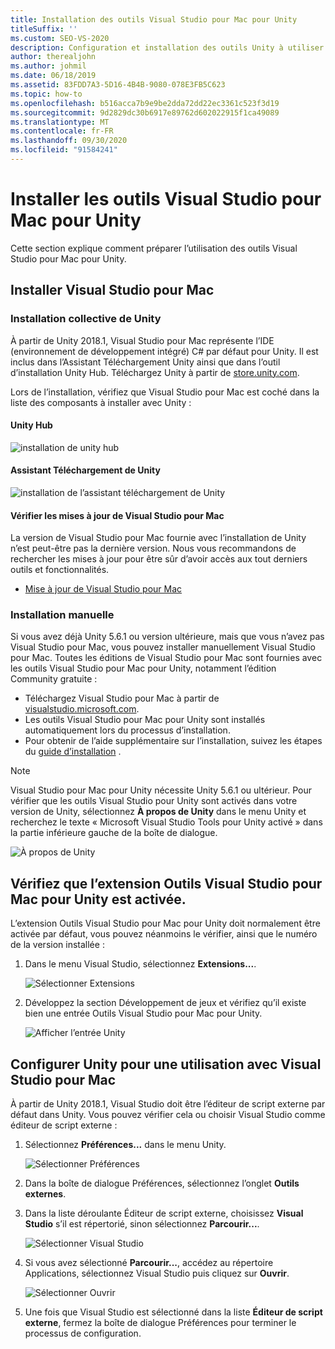 ```yaml
---
title: Installation des outils Visual Studio pour Mac pour Unity
titleSuffix: ''
ms.custom: SEO-VS-2020
description: Configuration et installation des outils Unity à utiliser dans Visual Studio pour Mac
author: therealjohn
ms.author: johmil
ms.date: 06/18/2019
ms.assetid: 83FDD7A3-5D16-4B4B-9080-078E3FB5C623
ms.topic: how-to
ms.openlocfilehash: b516acca7b9e9be2dda72dd22ec3361c523f3d19
ms.sourcegitcommit: 9d2829dc30b6917e89762d602022915f1ca49089
ms.translationtype: MT
ms.contentlocale: fr-FR
ms.lasthandoff: 09/30/2020
ms.locfileid: "91584241"
---
```

# <a name="set-up-visual-studio-for-mac-tools-for-unity"></a>Installer les outils Visual Studio pour Mac pour Unity

Cette section explique comment préparer l’utilisation des outils Visual Studio pour Mac pour Unity.

## <a name="install-visual-studio-for-mac"></a>Installer Visual Studio pour Mac

### <a name="unity-bundled-installation"></a>Installation collective de Unity

À partir de Unity 2018.1, Visual Studio pour Mac représente l’IDE (environnement de développement intégré) C# par défaut pour Unity. Il est inclus dans l’Assistant Téléchargement Unity ainsi que dans l’outil d’installation Unity Hub. Téléchargez Unity à partir de [store.unity.com](https://store.unity.com/).

Lors de l’installation, vérifiez que Visual Studio pour Mac est coché dans la liste des composants à installer avec Unity :

#### <a name="unity-hub"></a>Unity Hub

![installation de unity hub](media/setup-vsmac-tools-unity-image7.png)

#### <a name="unity-download-assistant"></a>Assistant Téléchargement de Unity

![installation de l’assistant téléchargement de Unity](media/setup-vsmac-tools-unity-image8.png)

#### <a name="check-for-updates-to-visual-studio-for-mac"></a>Vérifier les mises à jour de Visual Studio pour Mac

La version de Visual Studio pour Mac fournie avec l’installation de Unity n’est peut-être pas la dernière version. Nous vous recommandons de rechercher les mises à jour pour être sûr d’avoir accès aux tout derniers outils et fonctionnalités.

* [Mise à jour de Visual Studio pour Mac](update.md)

### <a name="manual-installation"></a>Installation manuelle

Si vous avez déjà Unity 5.6.1 ou version ultérieure, mais que vous n’avez pas Visual Studio pour Mac, vous pouvez installer manuellement Visual Studio pour Mac. Toutes les éditions de Visual Studio pour Mac sont fournies avec les outils Visual Studio pour Mac pour Unity, notamment l’édition Community gratuite :

* Téléchargez Visual Studio pour Mac à partir de [visualstudio.microsoft.com](https://visualstudio.microsoft.com/).
* Les outils Visual Studio pour Mac pour Unity sont installés automatiquement lors du processus d’installation.
* Pour obtenir de l’aide supplémentaire sur l’installation, suivez les étapes du [guide d’installation](./installation.md) .

> [!NOTE]
> Visual Studio pour Mac pour Unity nécessite Unity 5.6.1 ou ultérieur. Pour vérifier que les outils Visual Studio pour Unity sont activés dans votre version de Unity, sélectionnez **À propos de Unity** dans le menu Unity et recherchez le texte « Microsoft Visual Studio Tools pour Unity activé » dans la partie inférieure gauche de la boîte de dialogue.
>
> ![À propos de Unity](media/setup-vsmac-tools-unity-image3.png)

## <a name="confirm-that-the-visual-studio-for-mac-tools-for-unity-extension-is-enabled"></a>Vérifiez que l’extension Outils Visual Studio pour Mac pour Unity est activée.

L’extension Outils Visual Studio pour Mac pour Unity doit normalement être activée par défaut, vous pouvez néanmoins le vérifier, ainsi que le numéro de la version installée :

1. Dans le menu Visual Studio, sélectionnez **Extensions...**.

   ![Sélectionner Extensions](media/setup-vsmac-tools-unity-image1.png)

2. Développez la section Développement de jeux et vérifiez qu’il existe bien une entrée Outils Visual Studio pour Mac pour Unity.

   ![Afficher l’entrée Unity](media/setup-vsmac-tools-unity-image2.png)

## <a name="configure-unity-for-use-with-visual-studio-for-mac"></a>Configurer Unity pour une utilisation avec Visual Studio pour Mac

À partir de Unity 2018.1, Visual Studio doit être l’éditeur de script externe par défaut dans Unity. Vous pouvez vérifier cela ou choisir Visual Studio comme éditeur de script externe :

1. Sélectionnez **Préférences...** dans le menu Unity.

   ![Sélectionner Préférences](media/setup-vsmac-tools-unity-image4.png)

2. Dans la boîte de dialogue Préférences, sélectionnez l’onglet **Outils externes**.

3. Dans la liste déroulante Éditeur de script externe, choisissez **Visual Studio** s’il est répertorié, sinon sélectionnez **Parcourir...**.

   ![Sélectionner Visual Studio](media/setup-vsmac-tools-unity-image5.png)

4. Si vous avez sélectionné **Parcourir...**, accédez au répertoire Applications, sélectionnez Visual Studio puis cliquez sur **Ouvrir**.

   ![Sélectionner Ouvrir](media/setup-vsmac-tools-unity-image6.png)

5. Une fois que Visual Studio est sélectionné dans la liste **Éditeur de script externe**, fermez la boîte de dialogue Préférences pour terminer le processus de configuration.